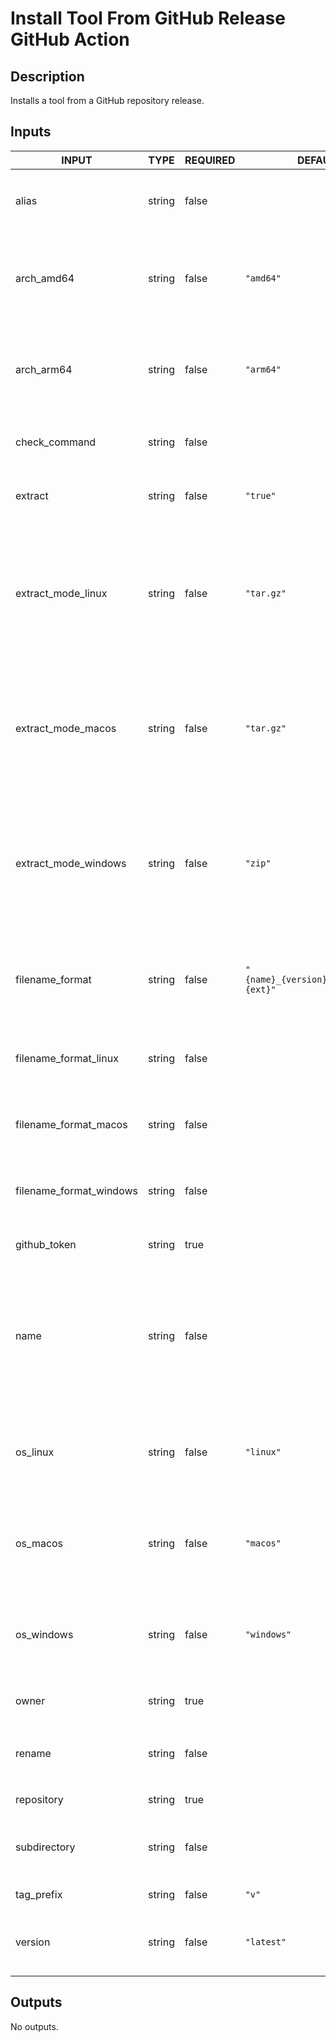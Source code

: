 # Install Tool From GitHub Release GitHub Action

## Description

<!-- AUTO-DOC-DESCRIPTION:START - Do not remove or modify this section -->

Installs a tool from a GitHub repository release.

<!-- AUTO-DOC-DESCRIPTION:END -->

## Inputs

<!-- AUTO-DOC-INPUT:START - Do not remove or modify this section -->

|          INPUT          |  TYPE  | REQUIRED |                DEFAULT                 |                                                             DESCRIPTION                                                              |
|-------------------------|--------|----------|----------------------------------------|--------------------------------------------------------------------------------------------------------------------------------------|
|          alias          | string |  false   |                                        |                                       Alias a tool after it is installed; `<target>=<alias>`.                                        |
|       arch_amd64        | string |  false   |               `"amd64"`                |                          Architecture string for AMD64. This can be used in the filename format as {arch}.                           |
|       arch_arm64        | string |  false   |               `"arm64"`                |                          Architecture string for ARM64. This can be used in the filename format as {arch}.                           |
|      check_command      | string |  false   |                                        |                                         Command to test if the tool was installed correctly.                                         |
|         extract         | string |  false   |                `"true"`                |                                                  If the download needs extracting.                                                   |
|   extract_mode_linux    | string |  false   |               `"tar.gz"`               | Extraction mode when the runner platform is Linux; one of tar.gz, zip, 7z, or xar. This can be used in the filename format as {ext}. |
|   extract_mode_macos    | string |  false   |               `"tar.gz"`               |    Extraction mode when the platform is macOS; one of tar.gz, zip, 7z, or xar. This can be used in the filename format as {ext}.     |
|  extract_mode_windows   | string |  false   |                `"zip"`                 |   Extraction mode when the platform is Windows; one of tar.gz, zip, 7z, or xar. This can be used in the filename format as {ext}.    |
|     filename_format     | string |  false   | `"{name}_{version}_{os}_{arch}.{ext}"` |                               Filename format to use if platform specific format hasn't been provided.                               |
|  filename_format_linux  | string |  false   |                                        |                                          Filename format to use when the platform is Linux.                                          |
|  filename_format_macos  | string |  false   |                                        |                                          Filename format to use when the platform is macOS.                                          |
| filename_format_windows | string |  false   |                                        |                                         Filename format to use when the platform is Windows.                                         |
|      github_token       | string |   true   |                                        |                                               GitHub token to use for authentication.                                                |
|          name           | string |  false   |                                        | Name of the tool being installed, if not set this will default to the repository. This can be used in the filename format as {name}  |
|        os_linux         | string |  false   |               `"linux"`                |                         OS name when the platform is Linux. This can be used in the filename format as {os}.                         |
|        os_macos         | string |  false   |               `"macos"`                |                         OS name when the platform is macOS. This can be used in the filename format as {os}.                         |
|       os_windows        | string |  false   |              `"windows"`               |                        OS name when the platform is Windows. This can be used in the filename format as {os}.                        |
|          owner          | string |   true   |                                        |                                                       GitHub repository owner.                                                       |
|         rename          | string |  false   |                                        |                                       Rename a tool after it is installed; `<before>=<after>`.                                       |
|       repository        | string |   true   |                                        |                                                          GitHub repository.                                                          |
|      subdirectory       | string |  false   |                                        |                                      Subdirectory within the archive to find the executable(s).                                      |
|       tag_prefix        | string |  false   |                 `"v"`                  |                                                         Version tag prefix.                                                          |
|         version         | string |  false   |               `"latest"`               |                                    Version of the GitHub release to lookup; latest is supported.                                     |

<!-- AUTO-DOC-INPUT:END -->

## Outputs

<!-- AUTO-DOC-OUTPUT:START - Do not remove or modify this section -->
No outputs.
<!-- AUTO-DOC-OUTPUT:END -->

